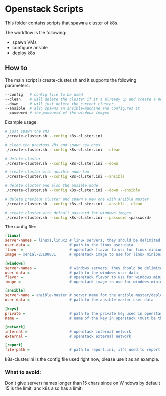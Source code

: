 # Openstack Scripts

This folder contains scripts that spawn a cluster of k8s.

The workflow is the following:
  - spawn VMs
  - configure ansible
  - deploy k8s
  
## How to

The main script is create-cluster.sh and it supports the following parameters:

```bash
--config   # config file to be used
--clean    # will delete the cluster if it's already up and create a new one
--down     # will just delete the current cluster
--ansible  # also spawns an ansible-machine and configures it
--password # the password of the windows images
```

Example usage:

```bash
# just spawn the VMs
./create-cluster.sh --config k8s-cluster.ini

# clean the previous VMs and spawn new ones
./create-cluster.sh --config k8s-cluster.ini --clean

# delete cluster
./create-cluster.sh --config k8s-cluster.ini --down

# create cluster with ansible node too
./create-cluster.sh --config k8s-cluster.ini --ansible

# delete cluster and also the ansible node
./create-cluster.sh --config k8s-cluster.ini --down --ansible

# delete previous cluster and spawn a new one with ansible master
./create-cluster.sh --config k8s-cluster.ini --ansible --clean

# create cluster with default password for windows images
./create-cluster.sh --config k8s-cluster.ini --password <password>
```

The config file:

```ini
[linux]
server-names = linux1,linux2 # linux servers, they should be delimited with "," char and contain no spaces
user-data =                  # path to the linux user data
flavor =                     # openstack flavor to use for linux minions
image = xenial-20180831      # openstack image to use for linux minions

[windows]
server-names =               # windows servers, they should be delimited with "," char and contain no spaces
user-data =                  # path to the windows user data
flavor =                     # openstack flavor to use for windows minions
image =                      # openstack image to use for windows minions

[ansible]
server-name = ansible-master # server name for the ansible master/deployer
user-data =                  # path to the ansible master user data

[keys]
private =                    # path to the private key used in openstack
name =                       # name of the key in openstack (must be the public pair of the private one)

[network]
internal =                   # openstack internal network
external =                   # openstack external network

[report]
file-path =                  # path to report.ini, it's used to report nodes to the ansible master machine
```
k8s-cluster.ini is the config file used right now, please use it as an example.

### What to avoid:

Don't give servers names longer than 15 chars since on Windows by default 15 is the limit, and k8s also has a limit.
